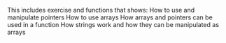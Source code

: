 This includes exercise and functions that shows:
How to use and manipulate pointers
How to use arrays
How arrays and pointers can be used in a function
How strings work and how they can be manipulated as arrays

